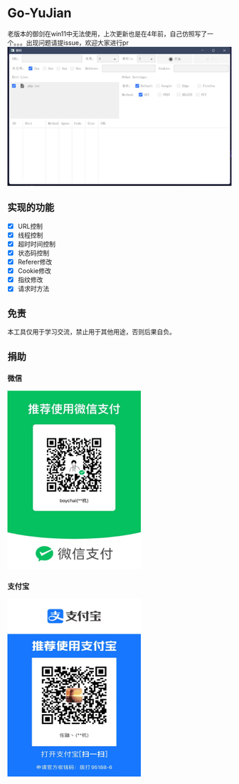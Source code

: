 # Go-YuJian

老版本的御剑在win11中无法使用，上次更新也是在4年前，自己仿照写了一个。。。出现问题请提issue，欢迎大家进行pr
![展示](static/image.png)

## 实现的功能

- [x] URL控制
- [x] 线程控制
- [x] 超时时间控制
- [x] 状态码控制
- [x] Referer修改
- [x] Cookie修改
- [x] 指纹修改
- [x] 请求时方法

## 免责

本工具仅用于学习交流，禁止用于其他用途，否则后果自负。

## 捐助

### 微信

<img src="static/wx.jpg" alt="wx" width="300" height="400"/>


### 支付宝

<img src="static/zfb.jpg" alt="zfb" width="300" height="400"/>